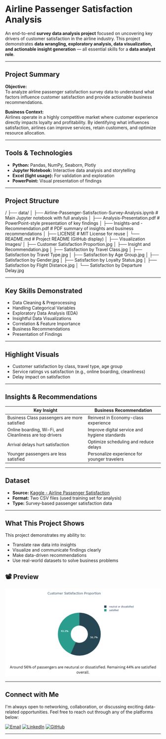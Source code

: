# Airline Passenger Satisfaction Analysis

An end-to-end **survey data analysis project** focused on uncovering key drivers of customer satisfaction in the airline industry. This project demonstrates **data wrangling, exploratory analysis, data visualization, and actionable insight generation** — all essential skills for a **data analyst role**.

---

## Project Summary

**Objective:**  
To analyze airline passenger satisfaction survey data to understand what factors influence customer satisfaction and provide actionable business recommendations.

**Business Context:**  
Airlines operate in a highly competitive market where customer experience directly impacts loyalty and profitability. By identifying what influences satisfaction, airlines can improve services, retain customers, and optimize resource allocation.

---

## Tools & Technologies

- **Python:** Pandas, NumPy, Seaborn, Plotly  
- **Jupyter Notebook:** Interactive data analysis and storytelling  
- **Excel (light usage):** For validation and exploration  
- **PowerPoint:** Visual presentation of findings

---

## Project Structure

/
├── data/
│   ├── Airline-Passenger-Satisfaction-Survey-Analysis.ipynb   # Main Jupyter notebook with full analysis
│   ├── Analysis-Presentation.pdf                              # PowerPoint-style presentation of key findings
│   ├── Insights-and -Recommendation.pdf                        # PDF summary of insights and business recommendations
│   ├── LICENSE                                                 # MIT License for reuse
│   └── README.md                                               # Project README (GitHub display)
│
├── Visualization Images/
│   ├── Customer Satisfaction Proportion.jpg
│   ├── Insight and Recommendation.jpg
│   ├── Satisfaction by Travel Class.jpg
│   ├── Satisfaction by Travel Type.jpg
│   ├── Satisfaction by Age Group.jpg
│   ├── Satisfaction by Gender.jpg
│   ├── Satisfaction by Loyalty Status.jpg
│   ├── Satisfaction by Flight Distance.jpg
│   └── Satisfaction by Departure Delay.jpg

---

## Key Skills Demonstrated

-  Data Cleaning & Preprocessing  
-  Handling Categorical Variables  
-  Exploratory Data Analysis (EDA)  
-  Insightful Data Visualizations  
-  Correlation & Feature Importance  
-  Business Recommendations  
-  Presentation of Findings  

---

##  Highlight Visuals

- Customer satisfaction by class, travel type, age group
- Service ratings vs satisfaction (e.g., online boarding, cleanliness)
- Delay impact on satisfaction

---

## Insights & Recommendations

| Key Insight | Business Recommendation |
|-------------|--------------------------|
| Business Class passengers are more satisfied | Reinvest in Economy-class experience |
| Online boarding, Wi-Fi, and Cleanliness are top drivers | Improve digital service and hygiene standards |
| Arrival delays hurt satisfaction | Optimize scheduling and reduce delays |
| Younger passengers are less satisfied | Personalize experience for younger travelers |

---

## Dataset

- **Source:** [Kaggle - Airline Passenger Satisfaction](https://www.kaggle.com/datasets/teejmahal20/airline-passenger-satisfaction)  
- **Format:** Two CSV files (used training set for analysis)  
- **Type:** Survey-based passenger satisfaction data

---

## What This Project Shows

This project demonstrates my ability to:
- Translate raw data into insights
- Visualize and communicate findings clearly
- Make data-driven recommendations
- Use real-world datasets to solve business problems

## 📽️ Preview

![Project Preview](Visualization%20Images/Customer%20Satisfaction%20Proportion.jpg)

---

## Connect with Me

I'm always open to networking, collaboration, or discussing exciting data-related opportunities. Feel free to reach out through any of the platforms below:

[![Email](https://img.shields.io/badge/Email-D14836?style=flat&logo=gmail&logoColor=white)](mailto:Jamil.ad611@gmail.com)
[![LinkedIn](https://img.shields.io/badge/LinkedIn-0A66C2?style=flat&logo=linkedin&logoColor=white)](https://www.linkedin.com/in/jamil611)
[![GitHub](https://img.shields.io/badge/GitHub-100000?style=flat&logo=github&logoColor=white)](https://github.com/Jamil611)

---